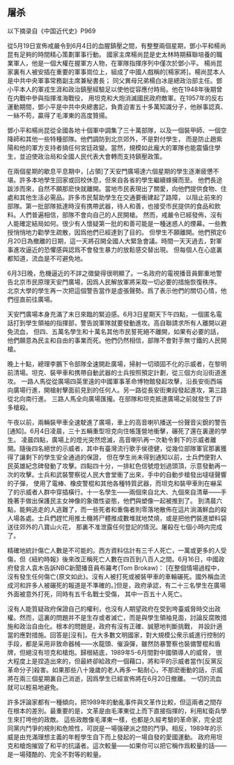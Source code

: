 # 

## 屠杀

以下摘录自《中国近代史》P969

從5月19日宣佈戒嚴令到6月4日的血腥鎮壓之間，有整整兩個星期，鄧小平和楊尚昆有足夠的時間精心策劃軍事行動。
國家主席楊尚昆是史太林時期蘇聯培養的職業軍人，他是一個大權在握軍方人物，在軍隊指揮序列中僅次於鄧小平。
楊尚昆家裏有人被安插在重要的軍事崗位上，組成了中國人戲稱的[楊家將]。楊尚昆本人是中共中央軍事常務副主席兼秘書長；
同父異母兄弟楊白冰是總政治部主任。鄧小平本人的軍戎生涯和政治鎮壓經驗足以使他從容應付時局。他在1948年後期曾在内戰中參與指揮淮海戰役，
用坦克和大炮消滅國民政府敵軍。在1957年的反右運動期間，鄧小平是中共中央總書記，負責迫害五十多萬知識分子，他辦事認真、一絲不苟，贏得了毛澤東的高度贊揚。

鄧小平和楊尚昆從全國各地十個軍中調集了三十萬部隊，以及一個裝甲師、一個空降師和其他一些特種部隊。他們調防到北京郊外，不是對付學生，
而是防止趙紫陽和他的軍方支持者搞任何宮廷政變。當然，規模如此龐大的軍隊也能震懾住學生，並迫使政治局和全國人民代表大會轉而支持鎮壓政策。

在兩個星期的歇息平息期中，[占領]了天安門廣場達六個星期的學生逐漸疲憊不堪。許多本地學生回家或回校休息，但來自各省的學生繼續蜂擁而至。
他們長途跋涉而來，自然不願那麽快就離開。當地市民表現出了關愛，向他們提供食物、住處和其他生活必需品。許多市民幫助學生在交通要衝建起了路障，
以阻止前來的部隊。第一批部隊抵達時沒有携帶武器，待人和善，也接受市民提供的食品和飲料。人們普遍相信，部隊不會向自己的人民開槍。
然而，戒嚴令已經發佈，沒有人能確定結局如何。很少有人懷疑第一批的和善可能是一種迷惑人的煙幕。一些教授悄悄地力勸學生疏散，因爲他們已經達到了目的。
但學生不願離開。他們預定6月20日為撤離的日期，這一天將召開全國人大緊急會議。時間一天天過去，對軍事進攻逼近的恐懼感與認爲不會發生暴力的放鬆感交替出現。
但每個人在心底裏都知道，流血是不可避免地。

6月3日晚，危機逼近的不詳之徵變得很明顯了。一名政府的電視播音員鄭重地警告北京市民原理天安門廣場，因爲人民解放軍將采取一切必要的措施恢復秩序。
北京大學的學生再一次把這個警告當作是虛張聲勢。爲了表示他們的關切心情，他們徑直前往廣場。

天安門廣場本身充滿了末日來臨的緊迫感。6月3日星期天下午四點，一個匿名電話打到學生領袖的指揮部，警告說軍隊就要發動進攻。高自聯請求所有人離開以避免流血，
但四、五萬名學生和十萬名其他市民誓死絕不離開，如果有必要的話，他們願意為民主和自由的事業而死。他們仍然相信，部隊不會對手無寸鐵的人民開槍。

晚上十點，總理李鵬下令部隊全速開赴廣場，掃射一切頑固不化的示威者，在黎明前清場。坦克、裝甲車和携帶自動武器的士兵按照預定計劃，從三個方向沿街道進攻。
一路人馬從從廣場四英里遠的中國軍事革命博物館發起攻擊，沿長安街西端向廣場行進，開槍射擊面前見到的任何人。另一路從長安街東段發起進攻，第三路從北向南行進。
三路人馬全向廣場匯攏。在部隊和坦克抵達廣場之前就發生了許多槍殺。

午夜以前，兩輛裝甲車全速駛進了廣場，車上的高音喇叭播送一份聲音尖銳的警告[通知]。6月4日凌晨，三十五輛重型坦克向住帳篷營地衝擊，碾死了還在裏邊的學生。
凌晨四點，廣場上的燈光突然熄滅，高音喇叭再一次勒令剩下的示威者離開。隨後四名絕世的示威者，其中有臺灣流行歌手侯德健，從幾位部隊軍官那裏獲得了讓剩下的學生安全通過的保證，
但在學生尚未得到通知以前，士兵們便對人民英雄紀念碑發動了攻擊。四點四十分，一排紅色信號燈划過頭頂，示意發動再一次的攻擊。士兵和武裝警察從人民大會堂衝了出來，手中的自動步槍發出噠噠聲響的子彈，
使用了電棒、橡皮警棍和其他各種特質武器，而坦克和裝甲車則在嚇呆了的示威者人群中穿插橫行。十一名學生——兩個來自北大、九個來自清華——手挽著手做出保護民主女神像的象徵性姿態，他們與塑像一起被推到了。
到清晨六點，能夠逃走的人逃難了，而一些死者和重傷者則零落地散佈在這片淌滿鮮血的殺人場各處。士兵們趕忙用推土機將尸體推成數堆就地焚燒，或是把他們裝進塑料袋送往郊外的八寶山火花，
那裏不准泄露任何登記的情況。屠殺在七個小時内完成了。

精確地統計傷亡人數是不可能的。西方資料估計有三千人死亡，一萬或更多的人受傷，但《紐約時報》後來改正稱死亡人數在四百到八百人之間。6月16日，中國政府發言人袁木告訴NBC新聞播音員布羅考(Tom Brokaw)：
[在整個情場過程中，沒有發生任何傷亡{原文如此}。沒有人被打死或被裝甲車的車輪碾死。國外稱血流成河和許多人被碾死的報道是不準確的。]但是，政府承認，有二十三名學生在廣場外面被意外打死，同時有五千名戰士受傷，
其中一百五十人死亡。

沒有人能質疑政府保證自己的權利，也沒有人期望政府在受到垮臺威脅時交出政權。然而，這裏的問題并不是生存或者滅亡，而是與學生領袖見面，討論反腐敗措施和政治自由化。根本的問題是，政府有沒有正確、誠懇地判斷挑戰，
并設計適當的應對措施。回答是[沒有]。在大多數文明國家，對大規模公衆示威進行控制的手段，都是采用非致命器械——水龍頭、催淚彈，雖然防暴警察也裝備警棍和盾牌，但絕沒有坦克和槍炮。歸根結底，1989年5-6月間對中國領導人的威脅，
很大程度上是捏造出來的，但最終卻給政府一個藉口，將和平的示威者當作[反黨反革命分子]殺害。如果那些八十幾歲的老人再多一點耐心，不那麽衝動的話，示威將在兩三個星期裏自己消逝，因爲學生已經宣佈將在6月20日撤離。
一切的流血就可以輕易地避免。

許多評論家都有一種傾向，把1989年的動亂事件與文革作比較，但這兩者之間存在根本的差別。最重要的是，文革是由毛澤東從上而下直接指揮的，利用紅衛兵學生來打垮他的政敵。
這些政敵像毛澤東一樣，也都是久經考驗的革命家，完全認同黨内鬥爭的規則和危險性，可説是一場强硬派之間的鬥爭。相反，1989年的示威是由充滿理想主義的年輕學生自下而上發起的一場自發的愛國運動。
政府用坦克和槍炮摧毀了和平的抗議者。這次較量——如果你可以把它稱作爲較量的話——是一場殘酷的、完全不對等的較量。

